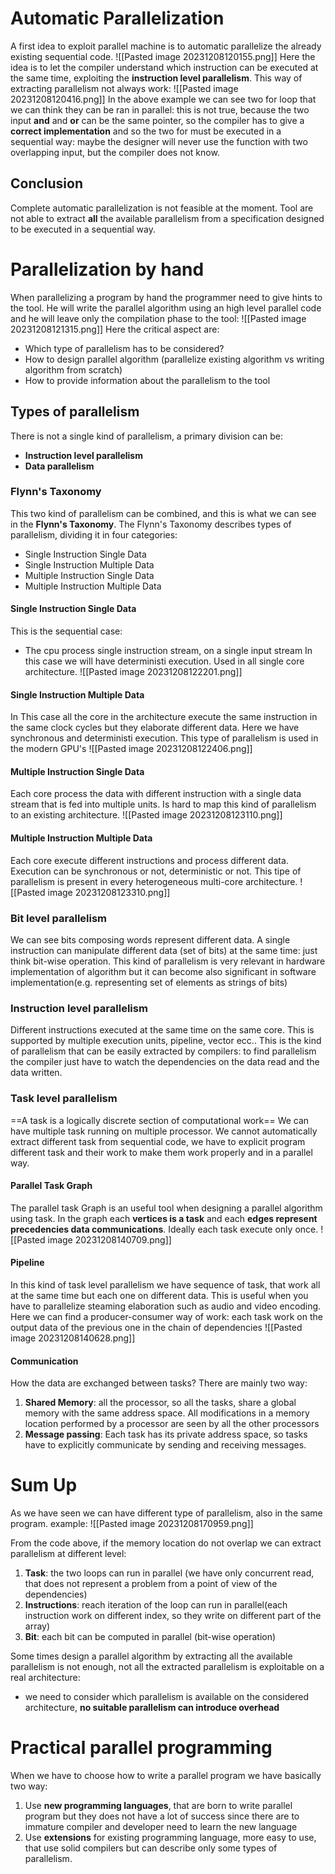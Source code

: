 # Automatic Parallelization
A first idea to exploit parallel machine is to automatic parallelize the already existing sequential code.
![[Pasted image 20231208120155.png]]
Here the idea is to let the compiler understand which instruction can be executed at the same time, exploiting the **instruction level parallelism**.
This way of extracting parallelism not always work:
![[Pasted image 20231208120416.png]]
In the above example we can see two for loop that we can think they can be ran in parallel: this is not true, because the two input **and** and **or** can be the same pointer, so the compiler has to give a **correct implementation** and so the two for must be executed in a sequential way: maybe the designer will never use the function with two overlapping input, but the compiler does not know.
## Conclusion
Complete automatic parallelization is not feasible at the moment. Tool are not able to extract **all** the available parallelism from a specification designed to be executed in a sequential way.
# Parallelization by hand
When parallelizing a program by hand the programmer need to give hints to the tool. He will write the parallel algorithm using an high level parallel code and he will leave only the compilation phase to the tool:
![[Pasted image 20231208121315.png]]
Here the critical aspect are:
- Which type of parallelism has to be considered?
- How to design parallel algorithm (parallelize existing algorithm vs writing algorithm from scratch)
- How to provide information about the parallelism to the tool
## Types of parallelism 
There is not a single kind of parallelism, a primary division can be:
- **Instruction level parallelism**
- **Data parallelism**

### Flynn's Taxonomy
This two kind of parallelism can be combined, and this is what we can see in the **Flynn's Taxonomy**.
The Flynn's Taxonomy describes types of parallelism, dividing it in four categories:
- Single Instruction Single Data
- Single Instruction Multiple Data
- Multiple Instruction Single Data
- Multiple Instruction Multiple Data
#### Single Instruction Single Data
This is the sequential case:
- The cpu process single instruction stream, on a single input stream
In this case we will have deterministi execution. 
Used in all single core architecture.
![[Pasted image 20231208122201.png]]
#### Single Instruction Multiple Data
In This case all the core in the architecture execute the same instruction in the same clock cycles but they elaborate different data.
Here we have synchronous and deterministi execution.
This type of parallelism is used in the modern GPU's
![[Pasted image 20231208122406.png]]
#### Multiple Instruction Single Data
Each core process the data with different instruction with a single data stream that is fed into multiple units. Is hard to map this kind of parallelism to an existing architecture.
![[Pasted image 20231208123110.png]]
#### Multiple Instruction Multiple Data
Each core execute different instructions and process different data.
Execution can be synchronous or not, deterministic or not.
This tipe of parallelism is present in every heterogeneous multi-core architecture.
![[Pasted image 20231208123310.png]]

### Bit level parallelism 
We can see bits composing words represent different data. A single instruction can manipulate different data (set of bits) at the same time: just think bit-wise operation.
This kind of parallelism is very relevant in hardware implementation of algorithm but it can become also significant in software implementation(e.g. representing set of elements as strings of bits)

### Instruction level parallelism
Different instructions executed at the same time on the same core. This is supported by multiple execution units, pipeline, vector ecc..
This is the kind of parallelism that can be easily extracted by compilers: to find parallelism the compiler just have to watch the dependencies on the data read and the data written.

### Task level parallelism
==A task is a logically discrete section of computational work==
We can have multiple task running on multiple processor. We cannot automatically extract different task from sequential code, we have to explicit program different task and their work to make them work properly and in a parallel way.

#### Parallel Task Graph
The parallel task Graph is an useful tool when designing a parallel algorithm using task.
In the graph each **vertices is a task** and each **edges represent precedencies data communications**.
Ideally each task execute only once.
![[Pasted image 20231208140709.png]]


#### Pipeline
In this kind of task level parallelism we have sequence of task, that work all at the same time but each one on different data. This is useful when you have to parallelize steaming elaboration such as audio and video encoding. 
Here we can find a producer-consumer way of work: each task work on the output data of the previous one in the chain of dependencies 
![[Pasted image 20231208140628.png]]
#### Communication
How the data are exchanged between tasks? There are mainly two way:
1. **Shared Memory**: all the processor, so all the tasks, share a global memory with the same address space. All modifications in a memory location performed by a processor are seen by all the other processors
2. **Message passing**: Each task has its private address space, so tasks have to explicitly communicate by sending and receiving messages.

# Sum Up
As we have seen we can have different type of parallelism, also in the same program.
example:
![[Pasted image 20231208170959.png]]

From the code above, if the memory location do not overlap we can extract parallelism at different level:
1. **Task**: the two loops can run in parallel (we have only concurrent read, that does not represent a problem from a point of view of the dependencies)
2. **Instructions**: reach iteration of the loop can run in parallel(each instruction work on different index, so they write on different part of the array)
3. **Bit**: each bit can be computed in parallel (bit-wise operation)

Some times design a parallel algorithm by extracting all the available parallelism is not enough, not all the extracted parallelism is exploitable on a real architecture:
- we need to consider which parallelism is available on the considered architecture, **no suitable parallelism can introduce overhead**


# Practical parallel programming
When we have to choose how to write a parallel program we have basically two way:
1. Use **new programming languages**, that are born to write parallel program but they does not have a lot of success since there are to immature compiler and developer need to learn the new language
2. Use **extensions** for existing programming language, more easy to use, that use solid compilers but can describe only some types of parallelism.




